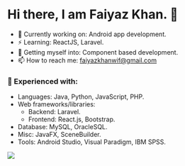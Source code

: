# Hi there, I am Faiyaz Khan. 👋

- 🔭 Currently working on: Android app development.
- ⚡ Learning: ReactJS, Laravel.
- 🤔 Getting myself into: Component based development.
- 📫 How to reach me: faiyazkhanwif@gmail.com

### 🌱 Experienced with:
  - Languages: Java, Python, JavaScript, PHP.
  - Web frameworks/libraries: 
    - Backend: Laravel.
    - Frontend: React.js, Bootstrap.
  - Database: MySQL, OracleSQL.
  - Misc: JavaFX, SceneBuilder.
  - Tools: Android Studio, Visual Paradigm, IBM SPSS.
<img src="https://github-readme-stats.vercel.app/api?username=faiyazkhanwif&&show_icons=true&count_private=true&&hide=stars,contribs&title_color=black&icon_color=black&text_color=F5F5F5&bg_color=000000">
